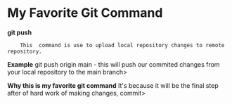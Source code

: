 # My Favorite Git Command

**git push**

        This  command is use to upload local repository changes to remote repository.

**Example**
        git push origin main
        - this will push our commited changes from your local repository to the main branch>

**Why this is my favorite git command**
        It's because it will be the final step after of hard work of making changes, commit>

